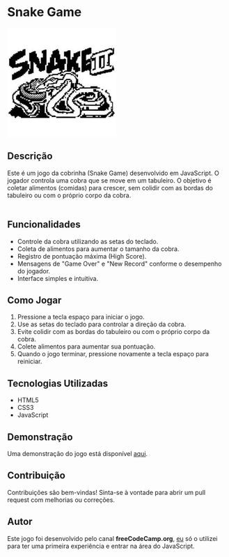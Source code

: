 # Snake Game
<img src="https://github.com/gabrielfj08/Jogo_Cobra/blob/main/snake-game-ai-gen.jpg">

## Descrição
Este é um jogo da cobrinha (Snake Game) desenvolvido em JavaScript. O jogador controla uma cobra que se move em um tabuleiro. O objetivo é coletar alimentos (comidas) para crescer, sem colidir com as bordas do tabuleiro ou com o próprio corpo da cobra.
<br>
<br>
## Funcionalidades
- Controle da cobra utilizando as setas do teclado.
- Coleta de alimentos para aumentar o tamanho da cobra.
- Registro de pontuação máxima (High Score).
- Mensagens de "Game Over" e "New Record" conforme o desempenho do jogador.
- Interface simples e intuitiva.

## Como Jogar
1. Pressione a tecla espaço para iniciar o jogo.
2. Use as setas do teclado para controlar a direção da cobra.
3. Evite colidir com as bordas do tabuleiro ou com o próprio corpo da cobra.
4. Colete alimentos para aumentar sua pontuação.
5. Quando o jogo terminar, pressione novamente a tecla espaço para reiniciar.

## Tecnologias Utilizadas
- HTML5
- CSS3
- JavaScript

## Demonstração
Uma demonstração do jogo está disponível [aqui](https://gabrielfj08.github.io/Jogo_Cobra/).

## Contribuição
Contribuições são bem-vindas! Sinta-se à vontade para abrir um pull request com melhorias ou correções.

## Autor
Este jogo foi desenvolvido pelo canal **freeCodeCamp.org**, [eu](https://github.com/gabrielfj08/Gabrielfj08) só o utilizei para ter uma primeira experiência e entrar na área do JavaScript.
